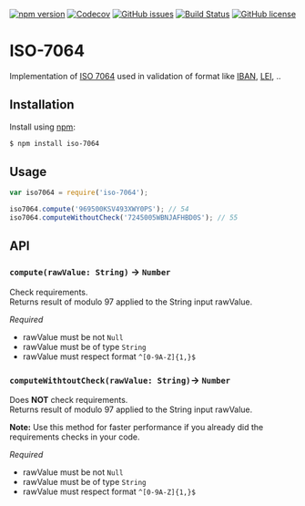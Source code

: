 [![npm version](https://badge.fury.io/js/iso-7064.svg)](https://badge.fury.io/js/iso-7064)
[![Codecov](https://img.shields.io/codecov/c/github/EDumdum/iso-7064-js.svg)](https://codecov.io/gh/EDumdum/iso-7064-js)
[![GitHub issues](https://img.shields.io/github/issues/EDumdum/iso-7064-js.svg)](https://github.com/EDumdum/iso-7064-js/issues)
[![Build Status](https://travis-ci.org/EDumdum/iso-7064-js.svg?branch=master)](https://travis-ci.org/EDumdum/iso-7064-js)
[![GitHub license](https://img.shields.io/badge/license-MIT-blue.svg)](https://raw.githubusercontent.com/Edumdum/iso-7064-js/master/LICENSE)

# ISO-7064

Implementation of [ISO 7064](https://en.wikipedia.org/wiki/ISO_7064) used in validation of format like [IBAN](https://en.wikipedia.org/wiki/International_Bank_Account_Number), [LEI](https://en.wikipedia.org/wiki/Legal_Entity_Identifier), ..

## Installation

Install using [npm](http://npmjs.org/):

```bash
$ npm install iso-7064
```

## Usage

```js
var iso7064 = require('iso-7064');

iso7064.compute('969500KSV493XWY0PS'); // 54
iso7064.computeWithoutCheck('7245005WBNJAFHBD0S'); // 55
```

## API

### `compute(rawValue: String)` -> `Number`

Check requirements.  
Returns result of modulo 97 applied to the String input rawValue.

*Required*
- rawValue must be not `Null`
- rawValue must be of type `String`
- rawValue must respect format `^[0-9A-Z]{1,}$`    

### `computeWithtoutCheck(rawValue: String)`-> `Number`

Does **NOT** check requirements.  
Returns result of modulo 97 applied to the String input rawValue.

**Note:** Use this method for faster performance if you already did the requirements checks in your code.

*Required*
- rawValue must be not `Null`
- rawValue must be of type `String`
- rawValue must respect format `^[0-9A-Z]{1,}$`    